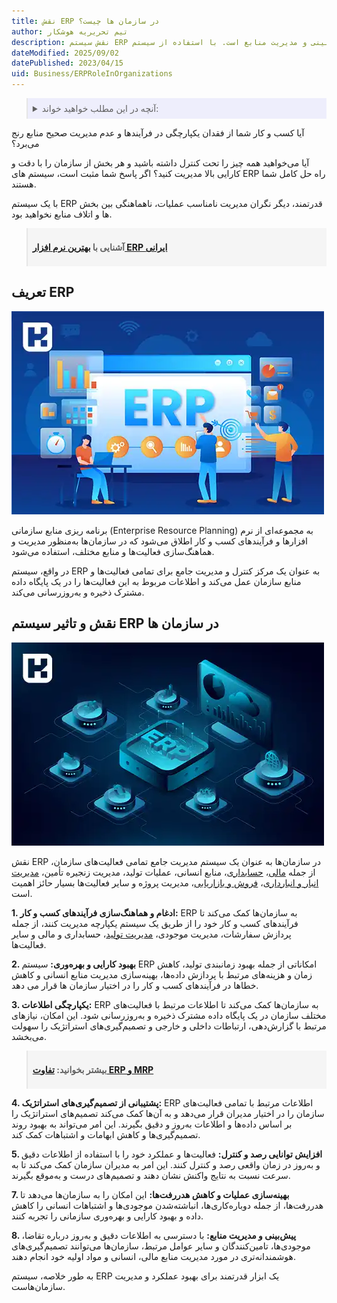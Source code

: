 ```yaml
---
title: نقش ERP در سازمان ها چیست؟
author: تیم تحریریه هوشکار
description: نقش سیستم ERP در سازمان‌ها شامل بهبود کارایی و کارکرد، کاهش هدررفت‌ها، بهبود فرآیندهای کسب و کار، بهبود تصمیم‌گیری‌های استراتژیک، افزایش هماهنگی و همکاری سازمانی، پیش‌بینی و مدیریت منابع است. با استفاده از سیستم ERP مناسب و بهینه، سازمان‌ها می‌توانند عملکرد خود را بهبود بخشند.
dateModified: 2025/09/02
datePublished: 2023/04/15
uid: Business/ERPRoleInOrganizations
---
```


<blockquote style="background-color:#eeeefc; padding:0.5rem">
<details>
  <summary>آنچه در این مطلب خواهید خواند:</summary>
  <ul>
   <li>تعریف ERP</li>
   <li>نقش و تاثیر سیستم ERP در سازمان ها</li>
  </ul>
</details>
</blockquote>

آیا کسب و کار شما از فقدان یکپارچگی در فرآیندها و عدم مدیریت صحیح منابع رنج می‌برد؟

آیا می‌خواهید همه چیز را تحت کنترل داشته باشید و هر بخش از سازمان را با دقت و کارایی بالا مدیریت کنید؟ اگر پاسخ شما مثبت است، سیستم های ERP راه حل کامل شما هستند.

با یک سیستم ERP قدرتمند، دیگر نگران مدیریت نامناسب عملیات، ناهماهنگی بین بخش ها و اتلاف منابع نخواهید بود.

<blockquote style="background-color:#f5f5f5; padding:0.5rem">
<p><strong>آشنایی با <a href="https://www.hooshkar.com/Software/Fennec" target="_blank"> بهترین نرم افزار ERP ایرانی
</a></p></strong></blockquote>

## تعریف ERP

![تعریف ERP چیست؟](./Images/ErpRoleInOrganizations.webp)

برنامه ریزی منابع سازمانی (Enterprise Resource Planning) به مجموعه‌ای از نرم افزارها و فرآیندهای کسب و کار اطلاق می‌شود که در سازمان‌ها به‌منظور مدیریت و هماهنگ‌سازی فعالیت‌ها و منابع مختلف، استفاده می‌شود. 

در واقع، سیستم ERP به عنوان یک مرکز کنترل و مدیریت جامع برای تمامی فعالیت‌ها و منابع سازمان عمل می‌کند و اطلاعات مربوط به این فعالیت‌ها را در یک پایگاه داده مشترک ذخیره و به‌روزرسانی می‌کند.

## نقش و تاثیر سیستم ERP در سازمان ها

![تاثیر ERP در سازمان ها چیست؟](./Images/TheImpactOfErpInOrganizations.webp)

نقش ERP در سازمان‌ها به عنوان یک سیستم مدیریت جامع تمامی فعالیت‌های سازمان، از جمله <a href="https://www.hooshkar.com/Software/Sayan
" target="_blank">مالی</a>، <a href="https://www.hooshkar.com/Software/Sayan/Module/Accounting
" target="_blank">حسابداری</a>، منابع انسانی، عملیات تولید، مدیریت زنجیره تأمین، <a href="https://www.hooshkar.com/Software/Sayan/Module/Inventory
" target="_blank">مدیریت انبار و انبارداری</a>، <a href="https://www.hooshkar.com/Software/Fennec/Module/Sale
" target="_blank">فروش و بازاریابی</a>، مدیریت پروژه و سایر فعالیت‌ها بسیار حائز اهمیت است. 

**1. ادغام و هماهنگ‌سازی فرآیندهای کسب و کار:** ERP به سازمان‌ها کمک می‌کند تا فرآیندهای کسب و کار خود را از طریق یک سیستم یکپارچه مدیریت کنند، از جمله پردازش سفارشات، مدیریت موجودی، <a href="https://www.hooshkar.com/Software/Fennec/Module/ProductionPlanning
" target="_blank">مدیریت تولید</a>، حسابداری و مالی و سایر فعالیت‌ها.

**2. بهبود کارایی و بهره‌وری:** سیستم ERP امکاناتی از جمله بهبود زمانبندی تولید، کاهش زمان و هزینه‌های مرتبط با پردازش داده‌ها، بهینه‌سازی مدیریت منابع انسانی و کاهش خطاها در فرآیندهای کسب و کار را در اختیار سازمان ها قرار می دهد.

**3. یکپارچگی اطلاعات:** ERP به سازمان‌ها کمک می‌کند تا اطلاعات مرتبط با فعالیت‌های مختلف سازمان در یک پایگاه داده مشترک ذخیره و به‌روزرسانی شود. این امکان، نیازهای مرتبط با گزارش‌دهی، ارتباطات داخلی و خارجی و تصمیم‌گیری‌های استراتژیک را سهولت می‌بخشد.

<blockquote style="background-color:#f5f5f5; padding:0.5rem">
<p><strong>بیشتر بخوانید: <a href="https://www.hooshkar.com/Wiki/ErpVsM/ErpVsMrp" target="_blank">تفاوت ERP و MRP
</a></p></strong></blockquote>

**4. پشتیبانی از تصمیم‌گیری‌های استراتژیک:** ERP اطلاعات مرتبط با تمامی فعالیت‌های سازمان را در اختیار مدیران قرار می‌دهد و به آن‌ها کمک می‌کند تصمیم‌های استراتژیک را بر اساس داده‌ها و اطلاعات به‌روز و دقیق بگیرند. این امر می‌تواند به بهبود روند تصمیم‌گیری‌ها و کاهش ابهامات و اشتباهات کمک کند.

**5. افزایش توانایی رصد و کنترل:** فعالیت‌ها و عملکرد خود را با استفاده از اطلاعات دقیق و به‌روز در زمان واقعی رصد و کنترل کنند. این امر به مدیران سازمان کمک می‌کند تا به سرعت نسبت به نتایج واکنش نشان دهند و تصمیم‌های درست و به‌موقع بگیرند.

**7. بهینه‌سازی عملیات و کاهش هدررفت‌ها:** این امکان را به سازمان‌ها می‌دهد تا هدررفت‌ها، از جمله دوباره‌کاری‌ها، انباشته‌شدن موجودی‌ها و اشتباهات انسانی را کاهش داده و بهبود کارایی و بهره‌وری سازمانی را تجربه کنند.

**8. پیش‌بینی و مدیریت منابع:** با دسترسی به اطلاعات دقیق و به‌روز درباره تقاضا، موجودی‌ها، تامین‌کنندگان و سایر عوامل مرتبط، سازمان‌ها می‌توانند تصمیم‌گیری‌های هوشمندانه‌تری در مورد مدیریت منابع مالی، انسانی و مواد اولیه خود انجام دهند.

به طور خلاصه، سیستم ERP یک ابزار قدرتمند برای بهبود عملکرد و مدیریت سازمان‌هاست. 